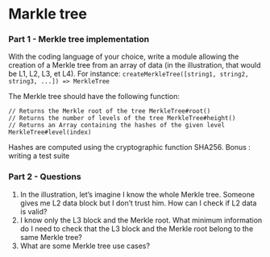 # Markle tree

### Part 1 - Merkle tree implementation

With the coding language of your choice, write a module allowing the creation of a Merkle tree from an array of data (in the illustration, that would be L1, L2, L3, et L4).
For instance: `createMerkleTree([string1, string2, string3, ...]) => MerkleTree`

The Merkle tree should have the following function:

```
// Returns the Merkle root of the tree MerkleTree#root()
// Returns the number of levels of the tree MerkleTree#height()
// Returns an Array containing the hashes of the given level MerkleTree#level(index)
```

Hashes are computed using the cryptographic function SHA256.
Bonus : writing a test suite

### Part 2 - Questions

1. In the illustration, let’s imagine I know the whole Merkle tree. Someone gives me L2 data block but I don’t trust him. How can I check if L2 data is valid?
2. I know only the L3 block and the Merkle root. What minimum information do I need to check that the L3 block and the Merkle root belong to the same Merkle tree?
3. What are some Merkle tree use cases?
